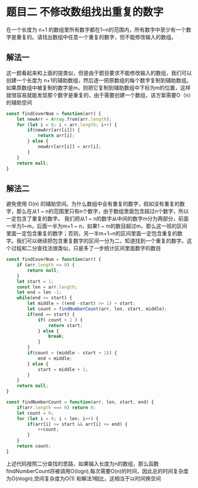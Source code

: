 # 题目二 不修改数组找出重复的数字
在一个长度为 n+1 的数组里所有数字都在1~n的范围内，所有数字中至少有一个数字是重复的。请找出数组中任意一个重复的数字，但不能修改输入的数组。
## 解法一
这一题看起来和上面的提类似，但是由于题目要求不能修改输入的数组，我们可以创建一个长度为 n+1的辅助数组，然后逐一把原数组的每个数字复制到辅助数组。如果原数组中被复制的数字是m，则把它复制到辅助数组中下标为m的位置，这样就很容易就能发现那个数字是重复的，由于需要创建一个数组，该方案需要O（n）的辅助空间
```js
const findCoverNum = function(arr) {
    let newArr = Array.from(arr.length);
    for (let i = 0; i < arr.length; i++) {
        if(newArr[arr[i]]) {
            return arr[i];
        } else {
            newArr[arr[i]] = arr[i];
        }
    }
    return null;
}
```
## 解法二
避免使用 O(n) 的辅助空间。为什么数组中会有重复的数字，假如没有重复的数字，那么在从1 ~ n的范围里只有n个数字，由于数组里面包含超过n个数字，所以一定包含了重复的数字。
我们把从1 ~ n的数字从中间的数字m分为两部分，前面一半为1~m，后面一半为m+1 ~ n，如果1 ~ m的数目超过m，那么这一班的区间里面一定包含重复的数字；否则，另一半m+1~n的区间里面一定包含重复的数字。我们可以继续把包含重复数字的区间一分为二，知道找到一个重复的数字。这个过程和二分查找法很类似，只是多了一步统计区间里面数字的数目
```js
const findCoverNum = function(arr) {
    if (arr.length <= 0) {
        return null;
    }
    let start = 1;
    const len = arr.length;
    let end = len -1;
    while(end >= start) {
        let middle = ((end -start) >> 1) + start;
        let count = findNumberCount(arr, len, start, middle);
        if(end == start) {
            if( count > 1 ) {
                return start;
            } else {
                break;
            }
        }
        if(count > (middle - start + 1)) {
            end = middle;
        } else {
            start = middle + 1;
        }
    }
    return null;
}

const findNumberCount = function(arr, len, start, end) {
    if(arr.length === 0) return 0;
    let count = 0;
    for (let i = 0; i < len; i++) {
        if(arr[i] >= start && arr[i] <= end) {
            ++count;
        }
    }
    return count;
}
```
上述代码按照二分查找的思路，如果输入长度为n的数组，那么函数findNumberCount将被调用O(logn),每次需要O(n)的时间，因此总的时间复杂度为O(nlogn),空间复杂度为O(1)
和解法1相比，这相当于以时间换空间